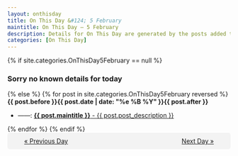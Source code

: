 ```yaml
---
layout: onthisday
title: On This Day &#124; 5 February
maintitle: On This Day — 5 February
description: Details for On This Day are generated by the posts added to the website so the content is subject to changes/updates over time.
categories: [On This Day]
---
```


{% if site.categories.OnThisDay5February == null %}
<h3>Sorry no known details for today</h3>
{% else %}
{% for post in site.categories.OnThisDay5February reversed %}
<strong>{{ post.before }}{{ post.date | date: "%e %B %Y" }}{{ post.after }}</strong>
<ul>
<li> ——: <a class="{{ post.class }}" href="{{ post.url }}"><strong>{{ post.maintitle }}</strong> - {{ post.post_description }}</a></li>
</ul>
{% endfor %}
{% endif %}
<br />
<div style="background-color: #f3f3f3; padding: 10px; border-radius: 5px; text-align: center; display: flex; justify-content: space-evenly;">
<a href="/onthisday/02/02-04">« Previous Day</a>
<span style="visibility:hidden;">[ Visit Leap Year February 29 ]</span>
<a href="/onthisday/02/02-06">Next Day »</a>
</div>
